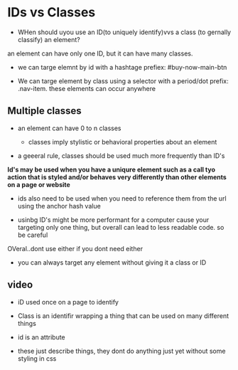 # IDs vs Classes

* WHen should uyou use an ID(to uniquely identify)vvs a class (to gernally classify) an element?

an element can have only one ID, but it can have many classes.

* we can targe elemnt by id with a hashtage prefiex: #buy-now-main-btn

* We can targe element by class using a selector with a period/dot prefix: .nav-item. these elements can occur anywhere

## Multiple classes

* an element can have 0 to n classes

  * classes imply stylistic or behavioral properties about an element

* a geeeral rule, classes should be used much more frequently than ID's

__Id's may be used when you have a uniqure element such as a call tyo action that is styled and/or behaves very differently than other elements on a page or website__

* ids also need to be used when you need to reference them from the url using the anchor hash value

* usinbg ID's might be more performant for a computer cause your targeting only one thing, but overall can lead to less readable code. so be careful


OVeral..dont use either if you dont need either

* you can always target any element without giving it a class or ID

## video

* iD used once on a page to identify
* Class is an identifir wrapping a thing that can be used on many different things

* id is an attribute

* these just describe things, they dont do anything just yet without some styling in css